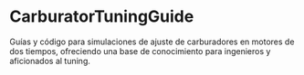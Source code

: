 # CarburatorTuningGuide
Guías y código para simulaciones de ajuste de carburadores en motores de dos tiempos, ofreciendo una base de conocimiento para ingenieros y aficionados al tuning.
